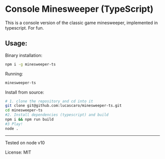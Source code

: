 # Console Minesweeper (TypeScript)

This is a console version of the classic game minesweeper, implemented in typescript. For fun.

## Usage:

Binary installation:

```bash
npm i -g minesweeper-ts
```

Running:

```bash
minesweeper-ts
```

Install from source:

```bash
# 1. clone the repository and cd into it
git clone git@github.com:lucascaro/minesweeper-ts.git
cd minesweeper-ts
#2. Install dependencies (typescript) and build
npm i && npm run build
#3 Play!
node .
```

--- 

Tested on node v10

License: MIT
